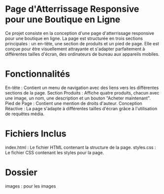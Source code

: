 # Page d'Atterrissage Responsive pour une Boutique en Ligne
Ce projet consiste en la conception d'une page d'atterrissage responsive pour une boutique en ligne.
La page est structurée en trois sections principales : un en-tête, une section de produits et un pied de page.
Elle est conçue pour être visuellement attrayante et s'adapter parfaitement à différentes tailles d'écran,
des ordinateurs de bureau aux appareils mobiles.

# Fonctionnalités
En-tête : Contient un menu de navigation avec des liens vers les différentes sections de la page.
Section Produits : Affiche quatre produits, chacun avec une image, un nom, une description et un bouton "Acheter maintenant".
Pied de Page : Contient une mention de droits d'auteur.
Conception Réactive : La page s'adapte à différentes tailles d'écran grâce à l'utilisation de requêtes média.

# Fichiers Inclus
index.html : Le fichier HTML contenant la structure de la page.
styles.css : Le fichier CSS contenant les styles pour la page.

# Dossier 
images : pour les images 
